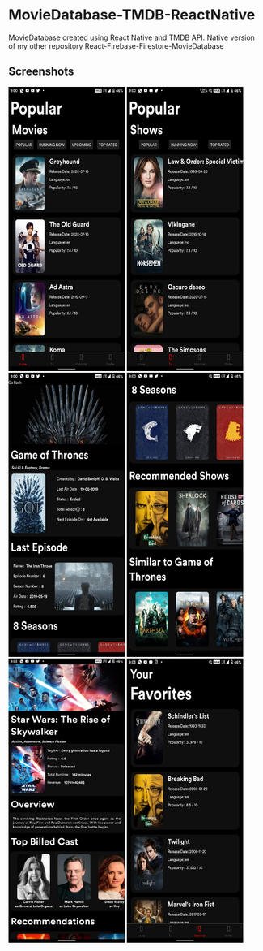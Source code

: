 # MovieDatabase-TMDB-ReactNative
MovieDatabase created using React Native and TMDB API. Native version of my other repository React-Firebase-Firestore-MovieDatabase

## Screenshots
<img src="Screenshot_20200727-210022682.jpg" width="230" height="560">
<img src="Screenshot_20200727-210031995.jpg" width="230" height="560">
<img src="Screenshot_20200727-210044099.jpg" width="230" height="560">
<img src="Screenshot_20200727-210055570.jpg" width="230" height="560">
<img src="Screenshot_20200727-210317584.jpg" width="230" height="560">
<img src="Screenshot_20200727-210339808.jpg" width="230" height="560">
